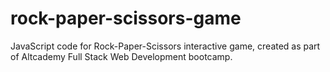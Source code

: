 # rock-paper-scissors-game
JavaScript code for Rock-Paper-Scissors interactive game, created as part of Altcademy Full Stack Web Development bootcamp.
